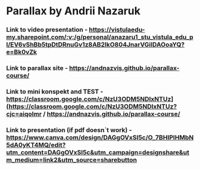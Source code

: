 # Parallax by Andrii Nazaruk

### Link to video presentation - https://vistulaedu-my.sharepoint.com/:v:/g/personal/anazaru1_stu_vistula_edu_pl/EV6vShBb5tpDtDRnuGv1z8AB2lkO804JnarVGiIDAOoaYQ?e=Bk0vZk
### Link to parallax site - https://andnazvis.github.io/parallax-course/
### Link to mini konspekt and TEST - https://classroom.google.com/c/NzU3ODM5NDIxNTUz](https://classroom.google.com/c/NzU3ODM5NDIxNTUz?cjc=aiqolmr   / https://andnazvis.github.io/parallax-course/

### Link to presentation (if pdf doesn`t work) - https://www.canva.com/design/DAGgOVxSl5c/O_7BHIPIHMbN5dA0yKT4MQ/edit?utm_content=DAGgOVxSl5c&utm_campaign=designshare&utm_medium=link2&utm_source=sharebutton


